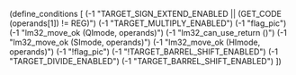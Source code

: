 (define_conditions [
  (-1 "TARGET_SIGN_EXTEND_ENABLED || (GET_CODE (operands[1]) != REG)")
  (-1 "TARGET_MULTIPLY_ENABLED")
  (-1 "flag_pic")
  (-1 "lm32_move_ok (QImode, operands)")
  (-1 "lm32_can_use_return ()")
  (-1 "lm32_move_ok (SImode, operands)")
  (-1 "lm32_move_ok (HImode, operands)")
  (-1 "!flag_pic")
  (-1 "!TARGET_BARREL_SHIFT_ENABLED")
  (-1 "TARGET_DIVIDE_ENABLED")
  (-1 "TARGET_BARREL_SHIFT_ENABLED")
])
